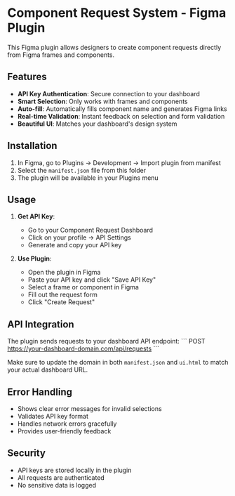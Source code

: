 # Component Request System - Figma Plugin

This Figma plugin allows designers to create component requests directly from Figma frames and components.

## Features

- **API Key Authentication**: Secure connection to your dashboard
- **Smart Selection**: Only works with frames and components
- **Auto-fill**: Automatically fills component name and generates Figma links
- **Real-time Validation**: Instant feedback on selection and form validation
- **Beautiful UI**: Matches your dashboard's design system

## Installation

1. In Figma, go to Plugins → Development → Import plugin from manifest
2. Select the `manifest.json` file from this folder
3. The plugin will be available in your Plugins menu

## Usage

1. **Get API Key**: 
   - Go to your Component Request Dashboard
   - Click on your profile → API Settings
   - Generate and copy your API key

2. **Use Plugin**:
   - Open the plugin in Figma
   - Paste your API key and click "Save API Key"
   - Select a frame or component in Figma
   - Fill out the request form
   - Click "Create Request"

## API Integration

The plugin sends requests to your dashboard API endpoint:
\`\`\`
POST https://your-dashboard-domain.com/api/requests
\`\`\`

Make sure to update the domain in both `manifest.json` and `ui.html` to match your actual dashboard URL.

## Error Handling

- Shows clear error messages for invalid selections
- Validates API key format
- Handles network errors gracefully
- Provides user-friendly feedback

## Security

- API keys are stored locally in the plugin
- All requests are authenticated
- No sensitive data is logged
